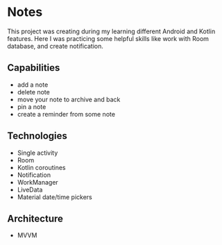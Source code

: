 # Notes

This project was creating during my learning different Android and Kotlin features. Here I was practicing some helpful skills like work with Room database, and create notification.

## Capabilities

 - add a note
 - delete note
 - move your note to archive and back
 - pin a note
 - create a reminder from some note
 
## Technologies

 - Single activity
 - Room
 - Kotlin coroutines
 - Notification
 - WorkManager
 - LiveData
 - Material date/time pickers
 
 ## Architecture
 
 - MVVM
